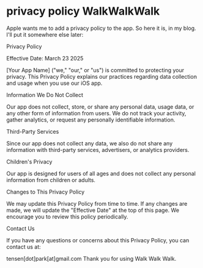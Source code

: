 # privacy policy WalkWalkWalk

Apple wants me to add a privacy policy to the app. So here it is, in my blog. 
I'll put it somewhere else later:


Privacy Policy

Effective Date: March 23 2025

[Your App Name] ("we," "our," or "us") is committed to protecting your privacy. This Privacy Policy explains our practices regarding data collection and usage when you use our iOS app.

Information We Do Not Collect

Our app does not collect, store, or share any personal data, usage data, or any other form of information from users. We do not track your activity, gather analytics, or request any personally identifiable information.

Third-Party Services

Since our app does not collect any data, we also do not share any information with third-party services, advertisers, or analytics providers.

Children's Privacy

Our app is designed for users of all ages and does not collect any personal information from children or adults.

Changes to This Privacy Policy

We may update this Privacy Policy from time to time. If any changes are made, we will update the "Effective Date" at the top of this page. We encourage you to review this policy periodically.

Contact Us

If you have any questions or concerns about this Privacy Policy, you can contact us at:

tensen[dot]park[at]gmail.com
Thank you for using Walk Walk Walk.

